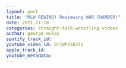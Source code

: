 ```yaml
---
layout: post
title: "MLW REWIND! Reviewing WAR CHAMBER!"
date: 2021-11-18
categories: straight-talk-wrestling videos
author: george-mckay
spotify_track_id: 
youtube_video_id: 8rIWPz50JlU
apple_track_id: 
youtube_metadata: 
---
```

